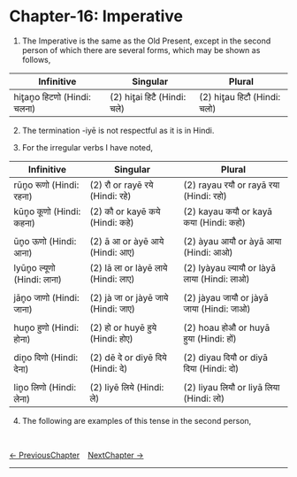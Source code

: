 # Chapter-16: Imperative

1. The Imperative is the same as the Old Present, except in the second person of which there are several forms, which may be shown as follows,

| Infinitive | Singular | Plural |
| ------------- | ------------- | ------------- |
| hit̥an̥o हिटणो (Hindi: चलना) | (2) hit̥ai हिटै (Hindi: चले) | (2) hit̥au हिटौ (Hindi: चलो) |

2. The termination -iyē is not respectful as it is in Hindi.

3.	For the irregular verbs I have noted,

| Infinitive | Singular | Plural |
| ------------- | ------------- | ------------- |
| rūn̥o रूणो (Hindi: रहना) | (2) रौ or rayē रये (Hindi: रहे) | (2) rayau रयौ or rayā रया (Hindi: रहो) |
| kūn̥o कूणो (Hindi: कहना) | (2) कौ or kayē कये (Hindi: कहे) | (2) kayau कयौ or kayā कया (Hindi: कहो) |
|  |  |  |
| ūn̥o ऊणो (Hindi: आना) | (2) ā आ or àyē आये (Hindi: आए) | (2) àyau आयौ or àyā आया (Hindi: आओ) |
| lyūn̥o ल्यूणो (Hindi: लाना) | (2) lā ला or làyē लाये (Hindi: लाए) | (2) lyàyau ल्यायौ or làyā लाया (Hindi: लाओ) |
|  |  |  |
| jān̥o जाणो (Hindi: जाना) | (2) jà जा or jàyē जाये (Hindi: जाए) | (2) jàyau जायौ or jàyā जाया (Hindi: जाओ) |
|  |  |  |
| hun̥o हुणो (Hindi: होना) | (2) हो or huyē हुये (Hindi: होए) | (2) hoau होऔ or huyā हुया (Hindi: हों) |
|  |  |  |
| din̥o दिणो (Hindi: देना) | (2) dē दे or diyē दिये (Hindi: दे) | (2) diyau दियौ or diyā दिया (Hindi: दो) |
|  |  |  |
| lin̥o लिणो (Hindi: लेना) | (2) liyē लिये (Hindi: ले) | (2) liyau लियौ or liyā लिया (Hindi: लो) |

4. The following are examples of this tense in the second person,


<br>

[<- PreviousChapter](/major/15_OldPresent.md) &ensp; [NextChapter ->](https://pages.github.com/)

---